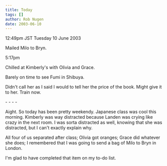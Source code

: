 ```yaml
---
title: Today
tags: []
author: Rob Nugen
date: 2003-06-10
---
```


<p class=date>12:49pm JST Tuesday 10 June 2003</p>

<p>Mailed Milo to Bryn.</p>

<p class=date>5:17pm</p>

<p>Chilled at Kimberly's with Olivia and Grace.</p>

<p>Barely on time to see Fumi in Shibuya.</p>

<p>Didn't call her as I said I would to tell her the price of the
book.  Might give it to her.   Train now.</p>

<p>- - - -</p>

<p>Aight.  So today has been pretty weekendy.  Japanese class was cool
this morning.  Kimberly was way distracted because Landen was crying
like crazy in the next room.  I was sorta distracted as well, knowing
that she was distracted, but I can't exactly explain why.</p>

<p>All four of us separated after class; Olivia got oranges; Grace did
whatever she does; I remembered that I was going to send a bag of Milo
to Bryn in London.</p>

<p>I'm glad to have completed that item on my to-do list.</p>
